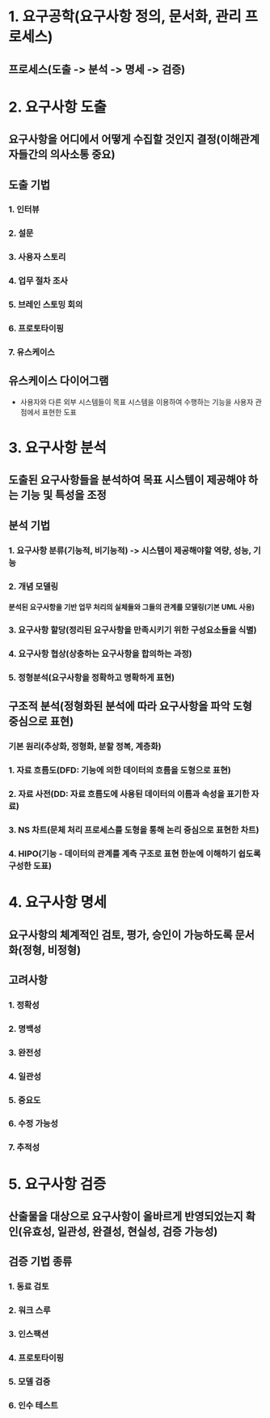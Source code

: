 # 1. 요구공학(요구사항 정의, 문서화, 관리 프로세스)

## 프로세스(도출 -> 분석 -> 명세 -> 검증)

# 2. 요구사항 도출
## 요구사항을 어디에서 어떻게 수집할 것인지 결정(이해관계자들간의 의사소통 중요)
## 도출 기법
### 1. 인터뷰
### 2. 설문
### 3. 사용자 스토리
### 4. 업무 절차 조사
### 5. 브레인 스토밍 회의
### 6. 프로토타이핑
### 7. 유스케이스
## 유스케이스 다이어그램
- 사용자와 다른 외부 시스템들이 목표 시스템을 이용하여 수행하는 기능을 사용자 관점에서 표현한 도표
# 3. 요구사항 분석
## 도출된 요구사항들을 분석하여 목표 시스템이 제공해야 하는 기능 및 특성을 조정
## 분석 기법
### 1. 요구사항 분류(기능적, 비기능적) -> 시스템이 제공해야할 역량, 성능, 기능
### 2. 개념 모델링
#### 분석된 요구사항을 기반 업무 처리의 실체들와 그들의 관계를 모델링(기본 UML 사용)
### 3. 요구사항 할당(정리된 요구사항을 만족시키기 위한 구성요소들을 식별)
### 4. 요구사항 협상(상충하는 요구사항을 합의하는 과정)
### 5. 정형분석(요구사항을 정확하고 명확하게 표현)
## 구조적 분석(정형화된 분석에 따라 요구사항을 파악 도형 중심으로 표현)
### 기본 원리(추상화, 정형화, 분할 정복, 계층화)
### 1. 자료 흐름도(DFD: 기능에 의한 데이터의 흐름을 도형으로 표현)
### 2. 자료 사전(DD: 자료 흐름도에 사용된 데이터의 이름과 속성을 표기한 자료)
### 3. NS 차트(문체 처리 프로세스를 도형을 통해 논리 중심으로 표현한 차트)
### 4. HIPO(기능 - 데이터의 관계를 계측 구조로 표현 한눈에 이해하기 쉽도록 구성한 도표)

# 4. 요구사항 명세
## 요구사항의 체계적인 검토, 평가, 승인이 가능하도록 문서화(정형, 비정형)
## 고려사항
### 1. 정확성
### 2. 명백성
### 3. 완전성
### 4. 일관성
### 5. 중요도
### 6. 수정 가능성
### 7. 추적성

# 5. 요구사항 검증
## 산출물을 대상으로 요구사항이 올바르게 반영되었는지 확인(유효성, 일관성, 완결성, 현실성, 검증 가능성)
## 검증 기법 종류
### 1. 동료 검토
### 2. 워크 스루
### 3. 인스팩션
### 4. 프로토타이핑
### 5. 모델 검증
### 6. 인수 테스트